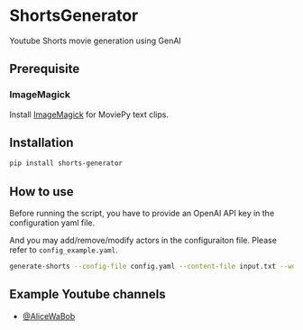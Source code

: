 # ShortsGenerator

Youtube Shorts movie generation using GenAI


## Prerequisite

### ImageMagick

Install [ImageMagick](https://www.imagemagick.org/script/download.php) for MoviePy text clips.


## Installation

```bash
pip install shorts-generator
```

## How to use

Before running the script, you have to provide an OpenAI API key in the configuration yaml file.

And you may add/remove/modify actors in the configuraiton file. Please refer to `config_example.yaml`.

```bash
generate-shorts --config-file config.yaml --content-file input.txt --workspace-dir ./output/
```

## Example Youtube channels

- [@AliceWaBob](https://www.youtube.com/@AliceWaBob)
